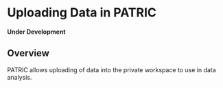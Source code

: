 # Uploading Data in PATRIC
**Under Development**

## Overview
PATRIC allows uploading of data into the private workspace to use in data analysis.

